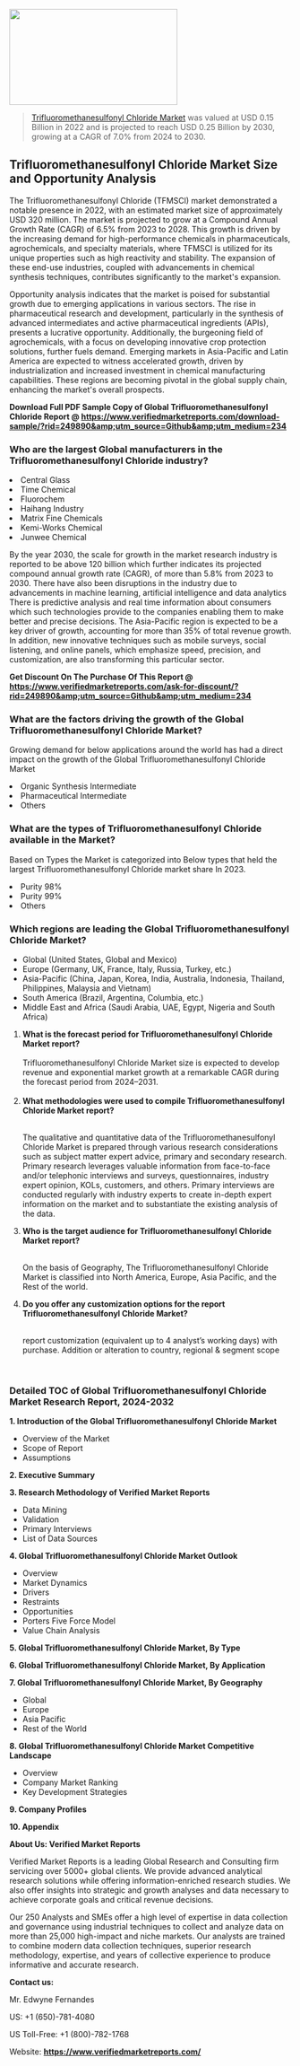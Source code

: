 <img src="https://ffe5etoiles.com/wp-content/uploads/2024/12/MST1-300x171.png" alt="" width="300" height="171" class="alignnone size-medium wp-image-20088" /><blockquote><p><p><a href="https://www.verifiedmarketreports.com/download-sample/?rid=249890&utm_source=Github&utm_medium=234" target="_blank">Trifluoromethanesulfonyl Chloride Market</a> was valued at USD 0.15 Billion in 2022 and is projected to reach USD 0.25 Billion by 2030, growing at a CAGR of 7.0% from 2024 to 2030.</p></blockquote><p><h2>Trifluoromethanesulfonyl Chloride Market Size and Opportunity Analysis</h2> <p>The Trifluoromethanesulfonyl Chloride (TFMSCl) market demonstrated a notable presence in 2022, with an estimated market size of approximately USD 320 million. The market is projected to grow at a Compound Annual Growth Rate (CAGR) of 6.5% from 2023 to 2028. This growth is driven by the increasing demand for high-performance chemicals in pharmaceuticals, agrochemicals, and specialty materials, where TFMSCl is utilized for its unique properties such as high reactivity and stability. The expansion of these end-use industries, coupled with advancements in chemical synthesis techniques, contributes significantly to the market's expansion.</p> <p>Opportunity analysis indicates that the market is poised for substantial growth due to emerging applications in various sectors. The rise in pharmaceutical research and development, particularly in the synthesis of advanced intermediates and active pharmaceutical ingredients (APIs), presents a lucrative opportunity. Additionally, the burgeoning field of agrochemicals, with a focus on developing innovative crop protection solutions, further fuels demand. Emerging markets in Asia-Pacific and Latin America are expected to witness accelerated growth, driven by industrialization and increased investment in chemical manufacturing capabilities. These regions are becoming pivotal in the global supply chain, enhancing the market's overall prospects.</p> </p><p class=""><strong>Download Full PDF Sample Copy of Global Trifluoromethanesulfonyl Chloride Report @ <a href="https://www.verifiedmarketreports.com/download-sample/?rid=249890&amp;utm_source=Github&amp;utm_medium=234" target="_blank">https://www.verifiedmarketreports.com/download-sample/?rid=249890&amp;utm_source=Github&amp;utm_medium=234</a></strong></p><h3 id="" class="">Who are the largest Global manufacturers in the Trifluoromethanesulfonyl Chloride industry?</h3><p><li>Central Glass</li><li> Time Chemical</li><li> Fluorochem</li><li> Haihang Industry</li><li> Matrix Fine Chemicals</li><li> Kemi-Works Chemical</li><li> Junwee Chemical</li></p><div class=""><div class="" dir="" data-message-author-role="" data-message-id="" data-message-model-slug=""><div class=""><div class=""><div class=""><div class="" dir="" data-message-author-role="" data-message-id="" data-message-model-slug=""><div class=""><div class=""><p>By the year 2030, the scale for growth in the market research industry is reported to be above 120 billion which further indicates its projected compound annual growth rate (CAGR), of more than 5.8% from 2023 to 2030. There have also been disruptions in the industry due to advancements in machine learning, artificial intelligence and data analytics There is predictive analysis and real time information about consumers which such technologies provide to the companies enabling them to make better and precise decisions. The Asia-Pacific region is expected to be a key driver of growth, accounting for more than 35% of total revenue growth. In addition, new innovative techniques such as mobile surveys, social listening, and online panels, which emphasize speed, precision, and customization, are also transforming this particular sector.</p><p><strong>Get Discount On The Purchase Of This Report @&nbsp; <a href="https://www.verifiedmarketreports.com/ask-for-discount/?rid=249890&amp;utm_source=Github&amp;utm_medium=234" target="_blank">https://www.verifiedmarketreports.com/ask-for-discount/?rid=249890&amp;utm_source=Github&amp;utm_medium=234</a></strong></p></div></div></div></div></div></div></div></div><h3 id="" class="">What are the factors driving the growth of the Global Trifluoromethanesulfonyl Chloride Market?</h3><p id="" class="">Growing demand for below applications around the world has had a direct impact on the growth of the Global Trifluoromethanesulfonyl Chloride Market</p><p id="" class=""><li>Organic Synthesis Intermediate</li><li> Pharmaceutical Intermediate</li><li> Others</li></p><h3 id="" class="">What are the types of Trifluoromethanesulfonyl Chloride available in the Market?</h3><p id="" class="">Based on Types the Market is categorized into Below types that held the largest Trifluoromethanesulfonyl Chloride market share In 2023.</p><p id="" class=""><li>Purity 98%</li><li> Purity 99%</li><li> Others</li></p><h3 id="" class="">Which regions are leading the Global Trifluoromethanesulfonyl Chloride Market?</h3><ul><li>Global (United States, Global and Mexico)</li><li>Europe (Germany, UK, France, Italy, Russia, Turkey, etc.)</li><li>Asia-Pacific (China, Japan, Korea, India, Australia, Indonesia, Thailand, Philippines, Malaysia and Vietnam)</li><li>South America (Brazil, Argentina, Columbia, etc.)</li><li>Middle East and Africa (Saudi Arabia, UAE, Egypt, Nigeria and South Africa)</li></ul><p><ol><li><strong>What is the forecast period for Trifluoromethanesulfonyl Chloride Market report?<br /></strong><br /><span data-sheets-root="1" data-sheets-value="{&quot;1&quot;:2,&quot;2&quot;:&quot;XXXX size is expected to develop revenue and exponential market growth at a remarkable CAGR during the forecast period from 2024&ndash;2030.&quot;}" data-sheets-userformat="{&quot;2&quot;:12674,&quot;4&quot;:{&quot;1&quot;:2,&quot;2&quot;:16776960},&quot;10&quot;:2,&quot;11&quot;:0,&quot;15&quot;:&quot;Arial&quot;,&quot;16&quot;:12}">Trifluoromethanesulfonyl Chloride Market size is expected to develop revenue and exponential market growth at a remarkable CAGR during the forecast period from 2024&ndash;2031.</span><br /><br /></li><li><strong>What methodologies were used to compile Trifluoromethanesulfonyl Chloride Market report?<br /><br /></strong><p>The qualitative and quantitative data of the&nbsp;Trifluoromethanesulfonyl Chloride Market is prepared through various research considerations such as subject matter expert advice, primary and secondary research. Primary research leverages valuable information from face-to-face and/or telephonic interviews and surveys, questionnaires, industry expert opinion, KOLs, customers, and others. Primary interviews are conducted regularly with industry experts to create in-depth expert information on the market and to substantiate the existing analysis of the data.&nbsp;</p></li><li><strong>Who is the target audience for Trifluoromethanesulfonyl Chloride Market report?<br /><br /></strong><p>On the basis of Geography, The&nbsp;Trifluoromethanesulfonyl Chloride Market is classified into North America, Europe, Asia Pacific, and the Rest of the world.</p></li><li><strong>Do you offer any customization options for the report Trifluoromethanesulfonyl Chloride Market?<br /><br /></strong><p>report customization (equivalent up to 4 analyst&rsquo;s working days) with purchase. Addition or alteration to country, regional &amp; segment scope</p><p>&nbsp;</p></li></ol></p><h3 id="" class="">Detailed TOC of Global Trifluoromethanesulfonyl Chloride Market Research Report, 2024-2032</h3><p id="" class=""><strong>1. Introduction of the Global Trifluoromethanesulfonyl Chloride Market</strong></p><ul><li>Overview of the Market</li><li>Scope of Report</li><li>Assumptions</li></ul><p id="" class=""><strong>2. Executive Summary</strong></p><p id="" class=""><strong>3. Research Methodology of&nbsp;Verified Market Reports</strong></p><ul><li>Data Mining</li><li>Validation</li><li>Primary Interviews</li><li>List of Data Sources</li></ul><p id="" class=""><strong>4. Global Trifluoromethanesulfonyl Chloride Market Outlook</strong></p><ul><li>Overview</li><li>Market Dynamics</li><li>Drivers</li><li>Restraints</li><li>Opportunities</li><li>Porters Five Force Model</li><li>Value Chain Analysis</li></ul><p id="" class=""><strong>5. Global Trifluoromethanesulfonyl Chloride Market, By&nbsp;Type</strong></p><p id="" class=""><strong>6. Global Trifluoromethanesulfonyl Chloride Market, By Application</strong></p><p id="" class=""><strong>7. Global Trifluoromethanesulfonyl Chloride Market, By Geography</strong></p><ul><li>Global</li><li>Europe</li><li>Asia Pacific</li><li>Rest of the World</li></ul><p id="" class=""><strong>8. Global Trifluoromethanesulfonyl Chloride Market Competitive Landscape</strong></p><ul><li>Overview</li><li>Company Market Ranking</li><li>Key Development Strategies</li></ul><p id="" class=""><strong>9. Company Profiles</strong></p><p id="" class=""><strong>10. Appendix</strong></p><p id="" class=""><strong>About Us: Verified Market Reports</strong></p><p id="" class="">Verified Market Reports is a leading Global Research and Consulting firm servicing over 5000+ global clients. We provide advanced analytical research solutions while offering information-enriched research studies. We also offer insights into strategic and growth analyses and data necessary to achieve corporate goals and critical revenue decisions.</p><p id="" class="">Our 250 Analysts and SMEs offer a high level of expertise in data collection and governance using industrial techniques to collect and analyze data on more than 25,000 high-impact and niche markets. Our analysts are trained to combine modern data collection techniques, superior research methodology, expertise, and years of collective experience to produce informative and accurate research.</p><p id="" class=""><strong>Contact us:</strong></p><p id="" class="">Mr. Edwyne Fernandes</p><p id="" class="">US: +1 (650)-781-4080</p><p id="" class="">US Toll-Free: +1 (800)-782-1768</p><p id="" class="">Website: <a target="" data-test-app-aware-link=""><strong>https://www.verifiedmarketreports.com/</strong></a></p>
